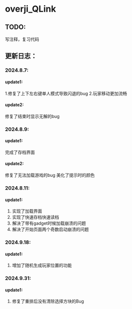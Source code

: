 # overji_QLink
## TODO:
写注释，复习代码

## 更新日志：
### 2024.8.7:
#### update1:
1.修复了上下左右键单人模式导致闪退的bug
2.玩家移动更加流畅

#### update2:
修复了结束时显示无解的bug

### 2024.8.9:
#### update1:
完成了存档界面

#### update2:
修复了无法加载游戏的bug
美化了提示时的颜色

### 2024.8.11:
#### update1:
1. 实现了加载界面
2. 实现了快速存档快速读档
3. 解决了带有gadget时候加载崩溃的问题
4. 解决了开始页面两个奇数启动崩溃的问题

### 2024.9.18:
#### update1:
1. 增加了随机生成玩家位置的功能

### 2024.9.31:
#### update1:
1. 修复了重排后没有清除选择方块的Bug